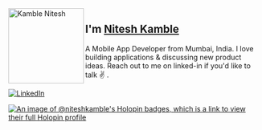 <img align="left" width="150" height="150" alt="Kamble Nitesh" src="https://creazilla-store.fra1.digitaloceanspaces.com/icons/3245879/github-icon-md.png"/>

## I'm [Nitesh Kamble][linkedin]

A Mobile App Developer from Mumbai, India. I love building applications & discussing new product ideas. Reach out to me on linked-in if you'd like to talk ✌️ .

[![LinkedIn](https://img.shields.io/badge/LinkedIn-Connect-blue?style=flat-square&logo=linkedin&labelColor=blue)](https://in.linkedin.com/in/nitesh-kamble-778109188)



[linkedin]: https://in.linkedin.com/in/nitesh-kamble-778109188
[github]: https://github.com/niteshkamble

[![An image of @niteshkamble's Holopin badges, which is a link to view their full Holopin profile](https://holopin.me/niteshkamble)](https://holopin.io/@niteshkamble)
